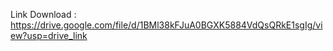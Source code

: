 Link Download : https://drive.google.com/file/d/1BMl38kFJuA0BGXK5884VdQsQRkE1sgIg/view?usp=drive_link
